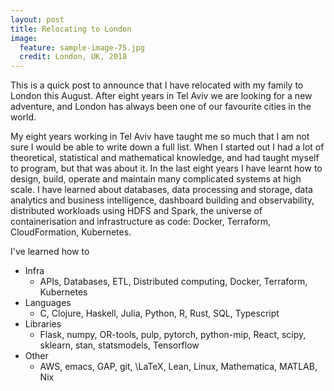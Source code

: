 ```yaml
---
layout: post
title: Relocating to London
image:
  feature: sample-image-75.jpg
  credit: London, UK, 2018
---
```


This is a quick post to announce that I have relocated with my family to London this August. After eight years in Tel Aviv we are looking for a new adventure, and London has always been one of our favourite cities in the world. 

My eight years working in Tel Aviv have taught me so much that I am not sure I would be able to write down a full list. When I started out I had a lot of theoretical, statistical and mathematical knowledge, and had taught myself to program, but that was about it. In the last eight years I have learnt how to design, build, operate and maintain many complicated systems at high scale. I have learned about databases, data processing and storage, data analytics and business intelligence, dashboard building and observability, distributed workloads using HDFS and Spark, the universe of containerisation and infrastructure as code: Docker, Terraform, CloudFormation, Kubernetes. 

I've learned how to 

- Infra
  - APIs, Databases, ETL, Distributed computing, Docker, Terraform, Kubernetes
- Languages
  - C, Clojure, Haskell, Julia, Python, R, Rust, SQL, Typescript
- Libraries
  - Flask, numpy, OR-tools, pulp, pytorch, python-mip, React, scipy, sklearn, stan, statsmodels, Tensorflow
- Other
  - AWS, emacs, GAP, git, \LaTeX, Lean, Linux, Mathematica, MATLAB, Nix
